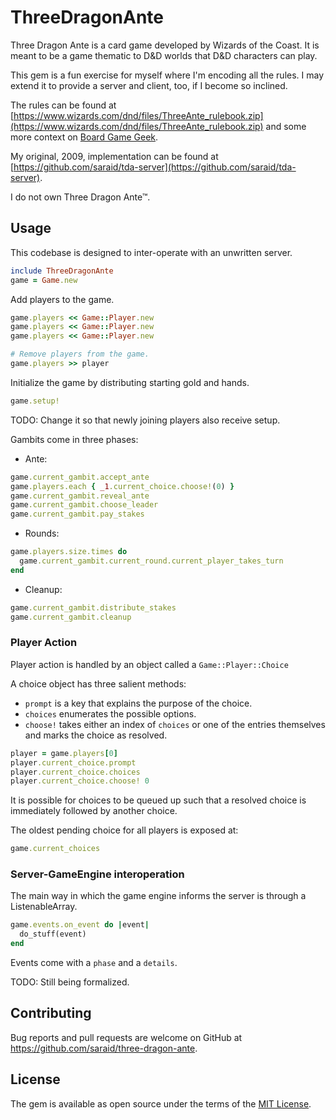 # ThreeDragonAnte

Three Dragon Ante is a card game developed by Wizards of the Coast. It is meant to be a game thematic to D&D worlds that D&D characters can play.

This gem is a fun exercise for myself where I'm encoding all the rules. I may extend it to provide a server and client, too, if I become so inclined.

The rules can be found at [https://www.wizards.com/dnd/files/ThreeAnte_rulebook.zip](https://www.wizards.com/dnd/files/ThreeAnte_rulebook.zip) and some more context on [Board Game Geek](https://boardgamegeek.com/boardgame/20806/three-dragon-ante).

My original, 2009, implementation can be found at [https://github.com/saraid/tda-server](https://github.com/saraid/tda-server).

I do not own Three Dragon Ante™.

## Usage

This codebase is designed to inter-operate with an unwritten server.

```ruby
include ThreeDragonAnte
game = Game.new
```

Add players to the game.

```ruby
game.players << Game::Player.new
game.players << Game::Player.new
game.players << Game::Player.new

# Remove players from the game.
game.players >> player
```

Initialize the game by distributing starting gold and hands.
```ruby
game.setup!
```
TODO: Change it so that newly joining players also receive setup.

Gambits come in three phases:
- Ante:
```ruby
game.current_gambit.accept_ante
game.players.each { _1.current_choice.choose!(0) }
game.current_gambit.reveal_ante 
game.current_gambit.choose_leader
game.current_gambit.pay_stakes
```

- Rounds:
```ruby
game.players.size.times do
  game.current_gambit.current_round.current_player_takes_turn
end
```

- Cleanup:
```ruby
game.current_gambit.distribute_stakes
game.current_gambit.cleanup
```

### Player Action

Player action is handled by an object called a `Game::Player::Choice`

A choice object has three salient methods:
- `prompt` is a key that explains the purpose of the choice.
- `choices` enumerates the possible options.
- `choose!` takes either an index of `choices` or one of the entries themselves and marks the choice as resolved.
```ruby
player = game.players[0]
player.current_choice.prompt
player.current_choice.choices
player.current_choice.choose! 0
```

It is possible for choices to be queued up such that a resolved choice is immediately followed by another choice.

The oldest pending choice for all players is exposed at:
```ruby
game.current_choices
```

### Server-GameEngine interoperation

The main way in which the game engine informs the server is through a ListenableArray.

```ruby
game.events.on_event do |event|
  do_stuff(event)
end
```

Events come with a `phase` and a `details`.

TODO: Still being formalized.

## Contributing

Bug reports and pull requests are welcome on GitHub at https://github.com/saraid/three-dragon-ante.


## License

The gem is available as open source under the terms of the [MIT License](https://opensource.org/licenses/MIT).
